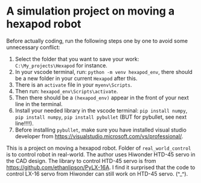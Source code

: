 # A simulation project on moving a hexapod robot

Before actually coding, run the following steps one by one to avoid some unnecessary conflict:

1. Select the folder that you want to save your work: `C:\My_projects\Hexapod` for instance.
2. In your vscode terminal, run: `python -m venv hexapod_env`, there should be a new folder in your current `Hexapod` after this.
3. There is an `activate` file in your `myenv\Scripts`. 
4. Then run: `hexapod_env\Scripts\activate`.
5. Then there should be a `(hexapod_env)` appear in the front of your next line in the terminal.
6. Install your needed library in the vscode terminal: `pip install numpy`, `pip install numpy`, `pip install pybullet` (BUT for pybullet, see next line!!!!).
7. Before installing `pybullet`, make sure you have installed visual studio developer from https://visualstudio.microsoft.com/vs/professional/.

This is a project on moving a hexapod robot. Folder of `real_world_control` is to control robot in real-world. The author uses Hiwonder HTD-45 servo in the CAD design. The library to control HTD-45 servo is from https://github.com/ethanlipson/PyLX-16A. I find it surprised that the code to control LX-16 servo from Hiwonder can still work on HTD-45 servo. (^_^).

